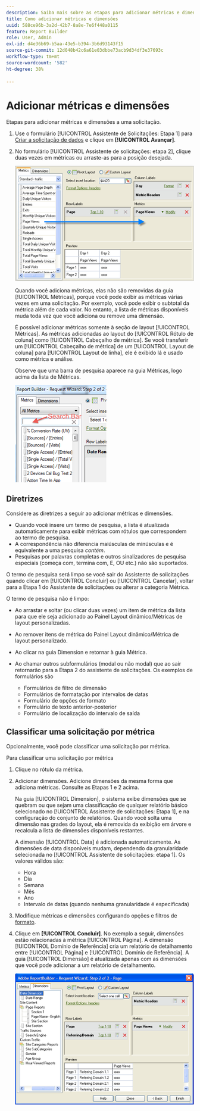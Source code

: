 ```yaml
---
description: Saiba mais sobre as etapas para adicionar métricas e dimensões a uma solicitação.
title: Como adicionar métricas e dimensões
uuid: 588ce96b-3a2d-42b7-8a8e-7e6f448a0115
feature: Report Builder
role: User, Admin
exl-id: d4e36b69-b5aa-43e5-b394-3b6d93143f15
source-git-commit: 12d048b42c6a61e03dbbe73acb9d34df3e37693c
workflow-type: tm+mt
source-wordcount: '582'
ht-degree: 38%

---
```


# Adicionar métricas e dimensões

Etapas para adicionar métricas e dimensões a uma solicitação.

1. Use o formulário [!UICONTROL Assistente de Solicitações: Etapa 1] para [Criar a solicitação de dados](/help/analyze/legacy-report-builder/data-requests/data-requests.md) e clique em **[!UICONTROL Avançar]**.
1. No formulário [!UICONTROL Assistente de solicitações: etapa 2], clique duas vezes em métricas ou arraste-as para a posição desejada.

   ![Captura de tela mostrando o Assistente de solicitações: etapa 2 com uma seta apontando da lista de métricas para a seção de exibição de página desejada.](assets/adding_metrics.png)

   Quando você adiciona métricas, elas não são removidas da guia [!UICONTROL Métricas], porque você pode exibir as métricas várias vezes em uma solicitação. Por exemplo, você pode exibir o subtotal da métrica além de cada valor. No entanto, a lista de métricas disponíveis muda toda vez que você adiciona ou remove uma dimensão.

   É possível adicionar métricas somente à seção de layout [!UICONTROL Métricas]. As métricas adicionadas ao layout do [!UICONTROL Rótulo de coluna] como [!UICONTROL Cabeçalho de métrica]. Se você transferir um [!UICONTROL Cabeçalho de métrica] de um [!UICONTROL Layout de coluna] para [!UICONTROL Layout de linha], ele é exibido lá e usado como métrica e análise.

   Observe que uma barra de pesquisa aparece na guia Métricas, logo acima da lista de Métricas.

   ![Captura de tela mostrando a barra de pesquisa Métricas.](assets/search_bar_metric.png)

## Diretrizes

Considere as diretrizes a seguir ao adicionar métricas e dimensões.

* Quando você insere um termo de pesquisa, a lista é atualizada automaticamente para exibir métricas com rótulos que correspondem ao termo de pesquisa.
* A correspondência não diferencia maiúsculas de minúsculas e é equivalente a uma pesquisa *contém*.
* Pesquisas por palavras completas e outros sinalizadores de pesquisa especiais (começa com, termina com, E, OU etc.) não são suportados.

O termo de pesquisa será limpo se você sair do Assistente de solicitações quando clicar em [!UICONTROL Concluir] ou [!UICONTROL Cancelar], voltar para a Etapa 1 do Assistente de solicitações ou alterar a categoria Métrica.

O termo de pesquisa não é limpo:

* Ao arrastar e soltar (ou clicar duas vezes) um item de métrica da lista para que ele seja adicionado ao Painel Layout dinâmico/Métricas de layout personalizadas.
* Ao remover itens de métrica do Painel Layout dinâmico/Métrica de layout personalizado.
* Ao clicar na guia Dimension e retornar à guia Métrica.
* Ao chamar outros subformulários (modal ou não modal) que ao sair retornarão para a Etapa 2 do assistente de solicitações. Os exemplos de formulários são

   * Formulários de filtro de dimensão
   * Formulários de formatação por intervalos de datas
   * Formulário de opções de formato
   * Formulário de texto anterior-posterior
   * Formulário de localização do intervalo de saída

## Classificar uma solicitação por métrica

Opcionalmente, você pode classificar uma solicitação por métrica.

Para classificar uma solicitação por métrica

1. Clique no rótulo da métrica.
1. Adicionar dimensões. Adicione dimensões da mesma forma que adiciona métricas. Consulte as Etapas 1 e 2 acima.

   Na guia [!UICONTROL Dimension], o sistema exibe dimensões que se quebram ou que sejam uma classificação de qualquer relatório básico selecionado no [!UICONTROL Assistente de solicitações: Etapa 1], e na configuração do conjunto de relatórios. Quando você solta uma dimensão nas grades do layout, ela é removida da exibição em árvore e recalcula a lista de dimensões disponíveis restantes.

   A dimensão [!UICONTROL Data] é adicionada automaticamente. As dimensões de data disponíveis mudam, dependendo da granularidade selecionada no [!UICONTROL Assistente de solicitações: etapa 1]. Os valores válidos são:

   * Hora
   * Dia
   * Semana
   * Mês
   * Ano
   * Intervalo de datas (quando nenhuma granularidade é especificada)

1. Modifique métricas e dimensões configurando opções e filtros de [formato](/help/analyze/legacy-report-builder/layout/t-format-display-headers.md).
1. Clique em **[!UICONTROL Concluir]**.
No exemplo a seguir, dimensões estão relacionadas à métrica [!UICONTROL Página]. A dimensão [!UICONTROL Domínio de Referência] cria um relatório de detalhamento entre [!UICONTROL Página] e [!UICONTROL Domínio de Referência]. A guia [!UICONTROL Dimensão] é atualizada apenas com as dimensões que você pode adicionar a um relatório de detalhamento.

   ![Captura de tela mostrando as dimensões relacionadas à métrica.](assets/page_pageview_02.png)
